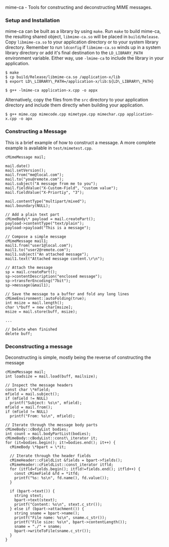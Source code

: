 mime-ca - Tools for constructing and deconstructing MIME messages. 

### Setup and Installation

mime-ca can be built as a library by using `make`. Run `make` to build mime-ca,
the resulting shared object, `libmime-ca.so` will be placed in `build/Release`. 
Copy `libmime-ca.so` to your application directory or to your system library
directory. Remember to run `ldconfig` if `libmime-ca.so` winds up in a 
system library directory or add it's final destination to the 
`LD_LIBRARY_PATH` environment variable. Either way, use `-lmime-ca` to include
the library in your application.

    $ make
    $ cp build/Release/libmime-ca.so /application-x/lib
    $ export LD\_LIBRARY\_PATH=/application-x/lib:${LD\_LIBRARY\_PATH}

    $ g++ -lmime-ca application-x.cpp -o appx

Alternatively, copy the files from the `src` directory to your application 
directory and include them directly when building your application.

    $ g++ mime.cpp mimecode.cpp mimetype.cpp mimechar.cpp application-x.cpp -o apx

### Constructing a Message

This is a brief example of how to construct a message. A more complete example
is available in `test/mimetest.cpp`.

    cMimeMessage mail;

    mail.date()
    mail.setVersion();
    mail.from("me@local.com");
    mail.to("you@remote.com");
    mail.subject("A message from me to you");
    mail.fieldValue("X-Custom-Field", "custom value");
    mail.fieldValue("X-Priortiy", "3");

    mail.contentType("multipart/mixed");
    mail.boundary(NULL);

    // Add a plain text part
    cMimeBody\* payload = mail.createPart();
    payload->contentType("text/plain");
    payload->payload("This is a message");

    // Compose a simple message
    cMimeMessage mail1;
    mail1.from("user1@local.com");
    mail1.to("user2@remote.com");
    mail1.subject("An attached message");
    mail1.text("Attached message content.\r\n");

    // Attach the message
    sp = mail.createPart();
    sp->contentDescription("enclosed message");
    sp->transferEncoding("7bit");
    sp->message(&mail1);

    // Save the message to a buffer and fold any long lines
    cMimeEnvironment::autoFolding(true);
    int msize = mail.length();
    char \*buff = new char[msize];
    msize = mail.store(buff, msize);

    ...

    // Delete when finished
    delete buff;

### Deconstructing a message

Deconstructing is simple, mostly being the reverse of constructing the message

    cMimeMessage mail;
    int loadsize = mail.load(buff, mailsize);
  
    // Inspect the message headers
    const char \*mfield;
    mfield = mail.subject();
    if (mfield != NULL)
      printf("Subject: %s\n", mfield);
    mfield = mail.from();
    if (mfield != NULL)
      printf("From: %s\n", mfield);

    // Iterate through the message body parts
    cMimeBody::cBodyList bodies;
    int count = mail.bodyPartList(bodies);
    cMimeBody::cBodyList::const\_iterator it;
    for (it=bodies.begin(); it!=bodies.end(); it++) {
      cMimeBody \*bpart = \*it;

      // Iterate through the header fields
      cMimeHeader::cFieldList &fields = bpart->fields();
      cMimeHeader::cFieldList::const_iterator itfld;
      for (itfld=fields.begin(); itfld!=fields.end(); itfld++) {
        const cMimeField &fd = *itfd;
        printf("%s: %s\n", fd.name(), fd.value());
      }

      if (bpart->text()) {
        string stext;
        bpart->text(stext);
        printf("Content: %s\n", stext.c_str());
      } else if (bpart->attachment()) {
        string sname = bpart->name();
        printf("File name: %s\n", sname.c_str());
        printf("File size: %s\n", bpart->contentLength());
        sname = "./" + sname;
        bpart->writeToFile(sname.c_str());
      }
    }


